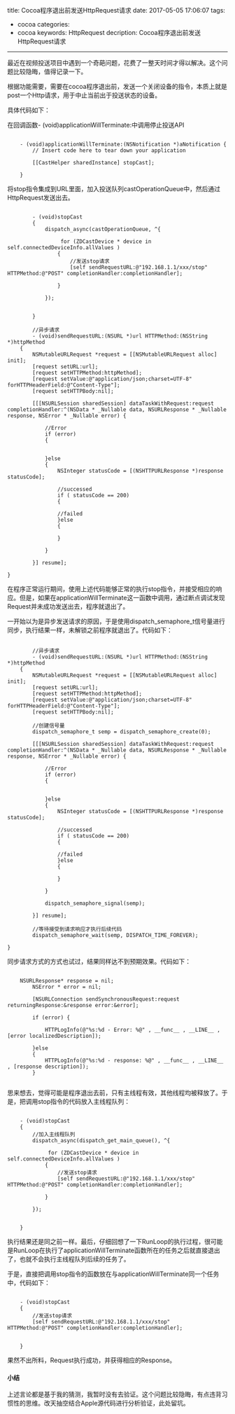 title: Cocoa程序退出前发送HttpRequest请求
date: 2017-05-05 17:06:07
tags: 
- cocoa
categories: 
- cocoa
keywords: HttpRequest
decription: Cocoa程序退出前发送HttpRequest请求

---

最近在视频投送项目中遇到一个奇葩问题，花费了一整天时间才得以解决。这个问题比较隐晦，值得记录一下。

根据功能需要，需要在cocoa程序退出前，发送一个关闭设备的指令，本质上就是post一个Http请求，用于中止当前出于投送状态的设备。

具体代码如下：

在回调函数- (void)applicationWillTerminate:中调用停止投送API

```objc

	- (void)applicationWillTerminate:(NSNotification *)aNotification {
    	// Insert code here to tear down your application
    	
    	[[CastHelper sharedInstance] stopCast];
    
	}

````

将stop指令集成到URL里面，加入投送队列castOperationQueue中，然后通过HttpRequest发送出去。

```objc

		- (void)stopCast
		{
			dispatch_async(castOperationQueue, ^{
        
	       		 for (ZDCastDevice * device in self.connectedDeviceInfo.allValues )
	        	{
	            	//发送stop请求
					[self sendRequestURL:@"192.168.1.1/xxx/stop" HTTPMethod:@"POST" completionHandler:completionHandler];
	            
	        	}
        
    		});
			
		
		}

		//异步请求
		- (void)sendRequestURL:(NSURL *)url HTTPMethod:(NSString *)httpMethod
	{
	    NSMutableURLRequest *request = [[NSMutableURLRequest alloc] init];
	    [request setURL:url];
	    [request setHTTPMethod:httpMethod];
	    [request setValue:@"application/json;charset=UTF-8" forHTTPHeaderField:@"Content-Type"];
	    [request setHTTPBody:nil];
	 
	    [[[NSURLSession sharedSession] dataTaskWithRequest:request completionHandler:^(NSData * _Nullable data, NSURLResponse * _Nullable response, NSError * _Nullable error) {
	        
	        //Error
	        if (error)
	        {
	            
	            
	        }else
	        {
	            NSInteger statusCode = [(NSHTTPURLResponse *)response statusCode];
	         
	            //successed
	            if ( statusCode == 200)
	            {
	                
	            //failed
	            }else
	            {
	                
	            }
	            
	        }
	  
	    }] resume];
	 
}

```

在程序正常运行期间，使用上述代码能够正常的执行stop指令，并接受相应的响应。但是，如果在applicationWillTerminate这一函数中调用，通过断点调试发现Request并未成功发送出去，程序就退出了。

一开始以为是异步发送请求的原因，于是使用dispatch_semaphore_t信号量进行同步，执行结果一样，未解锁之前程序就退出了。代码如下：

```objc

		//异步请求
		- (void)sendRequestURL:(NSURL *)url HTTPMethod:(NSString *)httpMethod
	{
	    NSMutableURLRequest *request = [[NSMutableURLRequest alloc] init];
	    [request setURL:url];
	    [request setHTTPMethod:httpMethod];
	    [request setValue:@"application/json;charset=UTF-8" forHTTPHeaderField:@"Content-Type"];
	    [request setHTTPBody:nil];
	    
	    //创建信号量
	    dispatch_semaphore_t semp = dispatch_semaphore_create(0);
	    
	    [[[NSURLSession sharedSession] dataTaskWithRequest:request completionHandler:^(NSData * _Nullable data, NSURLResponse * _Nullable response, NSError * _Nullable error) {
	        
	        //Error
	        if (error)
	        {
	            
	            
	        }else
	        {
	            NSInteger statusCode = [(NSHTTPURLResponse *)response statusCode];
	         
	            //successed
	            if ( statusCode == 200)
	            {
	                
	            //failed
	            }else
	            {
	                
	            }
	            
	        }
	        
	        dispatch_semaphore_signal(semp);
	        
	    }] resume];
	    
	    //等待接受到请求响应才执行后续代码
	    dispatch_semaphore_wait(semp, DISPATCH_TIME_FOREVER);
   
}

```

同步请求方式的方式也试过，结果同样达不到预期效果。代码如下：

```objc

	NSURLResponse* response = nil;
	    NSError * error = nil;
	    
	    [NSURLConnection sendSynchronousRequest:request returningResponse:&response error:&error];
	    
	    if (error) {
	        
	        HTTPLogInfo(@"%s:%d - Error: %@" , __func__ , __LINE__ , [error localizedDescription]);
	        
	    }else
	    {
	        HTTPLogInfo(@"%s:%d - response: %@" , __func__ , __LINE__ , [response description]);
	    }
    
```

思来想去，觉得可能是程序退出去前，只有主线程有效，其他线程均被释放了。于是，把调用stop指令的代码放入主线程队列：

```objc

	- (void)stopCast
	{
		//加入主线程队列
		dispatch_async(dispatch_get_main_queue(), ^{
       
       		 for (ZDCastDevice * device in self.connectedDeviceInfo.allValues )
        	{
            	//发送stop请求
				[self sendRequestURL:@"192.168.1.1/xxx/stop" HTTPMethod:@"POST" completionHandler:completionHandler];
            
        	}
       
   		});
		
	
	}

```

执行结果还是同之前一样。最后，仔细回想了一下RunLoop的执行过程，很可能是RunLoop在执行了applicationWillTerminate函数所在的任务之后就直接退出了，也就不会执行主线程队列后续的任务了。

于是，直接把调用stop指令的函数放在与applicationWillTerminate同一个任务中，代码如下：

```objc

	- (void)stopCast
	{
		//发送stop请求
		[self sendRequestURL:@"192.168.1.1/xxx/stop" HTTPMethod:@"POST" completionHandler:completionHandler];
		
	
	}

```

果然不出所料，Request执行成功，并获得相应的Response。

#### 小结 #####

上述言论都是基于我的猜测，我暂时没有去验证。这个问题比较隐晦，有点违背习惯性的思维。改天抽空结合Apple源代码进行分析验证，此处留坑。
